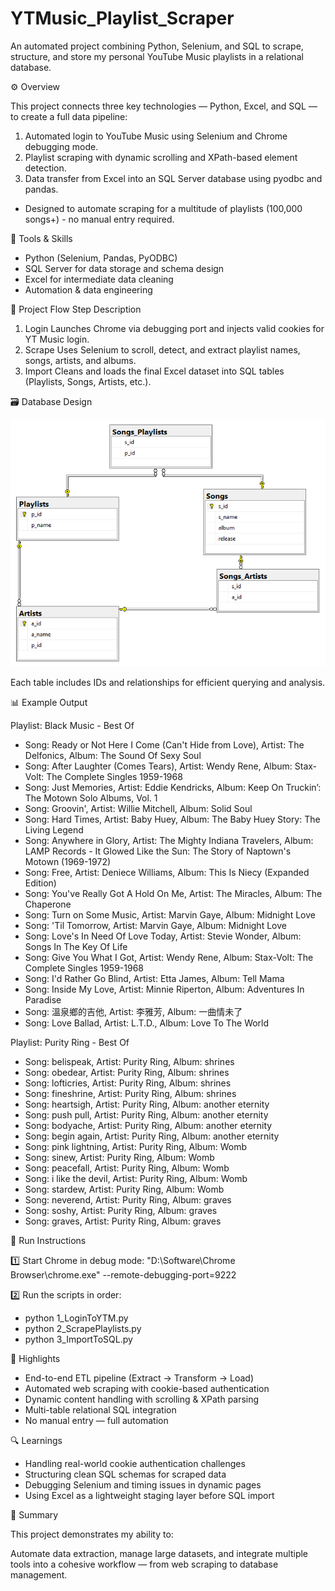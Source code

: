 # YTMusic_Playlist_Scraper
An automated project combining Python, Selenium, and SQL to scrape, structure, and store my personal YouTube Music playlists in a relational database.

⚙️ Overview

This project connects three key technologies — Python, Excel, and SQL — to create a full data pipeline:
1. Automated login to YouTube Music using Selenium and Chrome debugging mode.
2. Playlist scraping with dynamic scrolling and XPath-based element detection.
3. Data transfer from Excel into an SQL Server database using pyodbc and pandas.
- Designed to automate scraping for a multitude of playlists (100,000 songs+) - no manual entry required.

🧰 Tools & Skills

- Python (Selenium, Pandas, PyODBC)
- SQL Server for data storage and schema design
- Excel for intermediate data cleaning
- Automation & data engineering

🧩 Project Flow
Step	Description
1. Login  Launches Chrome via debugging port and injects valid cookies for YT Music login.
2. Scrape Uses Selenium to scroll, detect, and extract playlist names, songs, artists, and albums.
3. Import	Cleans and loads the final Excel dataset into SQL tables (Playlists, Songs, Artists, etc.).

🗃️ Database Design


![Database Diagram](Database_Diagram.png)

Each table includes IDs and relationships for efficient querying and analysis.

📊 Example Output

Playlist: Black Music - Best Of
-   Song: Ready or Not Here I Come (Can't Hide from Love), Artist: The Delfonics, Album: The Sound Of Sexy Soul
-   Song: After Laughter (Comes Tears), Artist: Wendy Rene, Album: Stax-Volt: The Complete Singles 1959-1968
-   Song: Just Memories, Artist: Eddie Kendricks, Album: Keep On Truckin’: The Motown Solo Albums, Vol. 1
-   Song: Groovin', Artist: Willie Mitchell, Album: Solid Soul
-   Song: Hard Times, Artist: Baby Huey, Album: The Baby Huey Story: The Living Legend
-   Song: Anywhere in Glory, Artist: The Mighty Indiana Travelers, Album: LAMP Records - It Glowed Like the Sun: The Story of Naptown's Motown (1969-1972)
-   Song: Free, Artist: Deniece Williams, Album: This Is Niecy (Expanded Edition)
-   Song: You've Really Got A Hold On Me, Artist: The Miracles, Album: The Chaperone
-   Song: Turn on Some Music, Artist: Marvin Gaye, Album: Midnight Love
-   Song: 'Til Tomorrow, Artist: Marvin Gaye, Album: Midnight Love
-   Song: Love's In Need Of Love Today, Artist: Stevie Wonder, Album: Songs In The Key Of Life
-   Song: Give You What I Got, Artist: Wendy Rene, Album: Stax-Volt: The Complete Singles 1959-1968
-   Song: I'd Rather Go Blind, Artist: Etta James, Album: Tell Mama
-   Song: Inside My Love, Artist: Minnie Riperton, Album: Adventures In Paradise
-   Song: 溫泉鄉的吉他, Artist: 李雅芳, Album: 一曲情未了
-   Song: Love Ballad, Artist: L.T.D., Album: Love To The World

Playlist: Purity Ring - Best Of
-   Song: belispeak, Artist: Purity Ring, Album: shrines
-   Song: obedear, Artist: Purity Ring, Album: shrines
-   Song: lofticries, Artist: Purity Ring, Album: shrines
-   Song: fineshrine, Artist: Purity Ring, Album: shrines
-   Song: heartsigh, Artist: Purity Ring, Album: another eternity
-   Song: push pull, Artist: Purity Ring, Album: another eternity
-   Song: bodyache, Artist: Purity Ring, Album: another eternity
-   Song: begin again, Artist: Purity Ring, Album: another eternity
-   Song: pink lightning, Artist: Purity Ring, Album: Womb
-   Song: sinew, Artist: Purity Ring, Album: Womb
-   Song: peacefall, Artist: Purity Ring, Album: Womb
-   Song: i like the devil, Artist: Purity Ring, Album: Womb
-   Song: stardew, Artist: Purity Ring, Album: Womb
-   Song: neverend, Artist: Purity Ring, Album: graves
-   Song: soshy, Artist: Purity Ring, Album: graves
-   Song: graves, Artist: Purity Ring, Album: graves

🚀 Run Instructions

1️⃣ Start Chrome in debug mode:
"D:\Software\Chrome Browser\chrome.exe" --remote-debugging-port=9222

2️⃣ Run the scripts in order:
- python 1_LoginToYTM.py
- python 2_ScrapePlaylists.py
- python 3_ImportToSQL.py

🧠 Highlights

- End-to-end ETL pipeline (Extract → Transform → Load)
- Automated web scraping with cookie-based authentication
- Dynamic content handling with scrolling & XPath parsing
- Multi-table relational SQL integration
- No manual entry — full automation

🔍 Learnings

- Handling real-world cookie authentication challenges
- Structuring clean SQL schemas for scraped data
- Debugging Selenium and timing issues in dynamic pages
- Using Excel as a lightweight staging layer before SQL import

💬 Summary

This project demonstrates my ability to:

Automate data extraction, manage large datasets, and integrate multiple tools into a cohesive workflow — from web scraping to database management.
